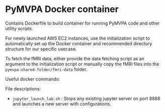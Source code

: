 # PyMVPA Docker container
Contains Dockerfile to build container for running PyMVPA code and other utility scripts.

For newly launched AWS EC2 instances, use the initialization script to automatically set up the Docker container and recommended directory structure for our specific usecase.

To fetch the fMRI data, either provide the data fetching script as an argument to the initialization script or manually copy the fMRI files into the `pymvpa-shared-folder/fmri-data` folder.



Useful docker commands:

File descriptions:
* `jupyter_launch_lab.sh` : Stops any existing jupyter server on port 8888 and launches a new server with configurations.